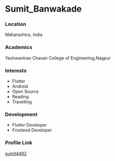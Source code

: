# Sumit_Banwakade

### Location

Maharashtra, India

### Academics

Yeshwantrao Chavan College of Engineering,Nagpur

### Interests

- Flutter
- Android
- Open Source
- Reading
- Travelling

### Development

- Flutter Developer
- Frontend Developer

### Profile Link

[sumit4482](https://github.com/Sumit4482)
